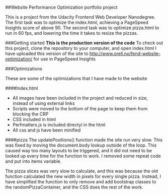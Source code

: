 ##Website Performance Optimization portfolio project

This is a project from the Udacity Frontend Web Developer Nanodegree.
The first task was to optimize the index.html, achieving a PageSpeed Insights score of above 90.
The second task was to optimize pizza.html to run in 60 fps, and lowering the time it takes to resize the pizzas.

###Getting started
**This is the production version of the code**
To check out this project, clone the repository to your computer, and open index.html
I have uploaded this version of the site to http://www.orell.no/fend-website-optimization/ for use in PageSpeed Insights

###Optimizations

These are some of the optimizations that I have made to the website

####Index.html

* All images have been included in the project and reduced in size, instead of using external links
* Scripts were moved to the bottom of the page to keep them from blocking the CRP
* CSS included in html
* Perfmatters.js is included directyl in the html
* All css and js have been minified

####pizza
The updatePositions() function made the site run very slow. This was fixed by moving the document.body lookup outside of the loop.
This caused way too many layouts to be triggered, and it did not need to be looked up every time for the function to work. I removed some repeat code and put into items variable.

The pizza slices was very slow to calculate, and this was because the old function calculated the new width in pixels for every single pizza.
Instead, I have simplified the function to only remove and add bootstrap classes to the randomPizzaContainer, and the CSS does the rest of the work.